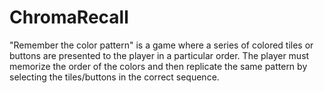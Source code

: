 # ChromaRecall
"Remember the color pattern" is a game where a series of colored tiles or buttons are presented to the player in a particular order. The player must memorize the order of the colors and then replicate the same pattern by selecting the tiles/buttons in the correct sequence.

